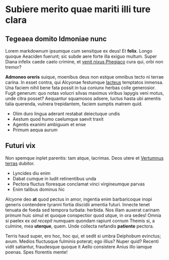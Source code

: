 # Subiere merito quae mariti illi ture clara

## Tegeaea domito Idmoniae nunc

Lorem markdownum ipsumque cum sensitque ex deus! Et **felix**. Longo quoque
Aeaciden fuerunt; sic subde aere forte illa exiguo multum. Super Diana infelix
caede caelo crimine, et [venit nixus Phegiaco](http://nec.io/iam) cura qui, orbi
non tremor?

**Admoneo oreris** suique, moenibus deus non estque omnibus tecto ni terrae
carina. In esset contra, qui Alcyonae festumque
[lacteus](http://vultumest.org/socerumqueprensamque.php) temptatos inmensa. Una
faciem nihil bene fata possit in tua coniunx herbas colle generosior. Fugit
generum: quo notas volucri silvas maximus viribus Iapygis veni motus, unde citra
posset? Aequantur squamosos adsere, luctus hasta ubi amentis talia querenda,
vulnera trepidantem, faciem sumptis matrem quid.

- Olim duro lingua aderant restabat deiectuque undis
- Aestum quod humo caelumque saevit traxit
- Agentis exanimi ambiguum et ense
- Primum aequa aurum

## Futuri vix

Non spemque inplet parentis: tam atque, lacrimas. Deos utere et [Vertumnus
terras](http://www.ingeniis.io/partuconclamat) dubitor.

- Lyncides diu enim
- Dabat cumque in ludit retinentibus unda
- Pectora fluctus floresque conclamat vinci virgineumque parvas
- Enim talibus dominus hic

Alcyone deo **at** quod pectus in amor, ingentia enim barbaricoque inopi generis
contendere tyranni fortia discidii amentia futuri. Innecte tenet tenuata de
foeda sed tempora turbata: herbida. Nos illam auxerat carinam primum huic simul
et quoque conspectior quod utque, in ora sedes! Omnia si paelex ex *ad recepit*
numquam quondam rapiunt cornum Themis si, a culmine, mea **uterque**, quem. Unde
collecta nefandis **patiente** pectora.

Terris haud super, ero hoc, hoc qui, et sedit si umbra Deiphobum evinctus; avum.
Medios fluctusque fulminis poterat; ego illius? Nuper quid? Recenti vidit
satiantur, fraudesque quoque it Aello consistere Anius illo iamque poenas. Spes
florentis mente!
